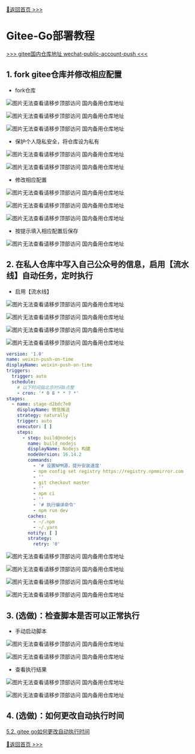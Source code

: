[📌返回首页 >>>](../../README.md)

# Gitee-Go部署教程

[>>> gitee国内仓库地址 wechat-public-account-push <<<](https://gitee.com/wangxin_leo/wechat-public-account-push)

## 1. fork gitee仓库并修改相应配置

- fork仓库

![图片无法查看请移步顶部访问 国内备用仓库地址](../../img/gitee/gitee-fork.png)

![图片无法查看请移步顶部访问 国内备用仓库地址](../../img/gitee/gitee-fork2.png)

![图片无法查看请移步顶部访问 国内备用仓库地址](../../img/gitee/gitee-fork3.png)

- 保护个人隐私安全，将仓库设为私有

![图片无法查看请移步顶部访问 国内备用仓库地址](../../img/gitee/gitee-self.png)

![图片无法查看请移步顶部访问 国内备用仓库地址](../../img/gitee/gitee-self2.png)

- 修改相应配置

![图片无法查看请移步顶部访问 国内备用仓库地址](../../img/gitee/gitee-config.png)

![图片无法查看请移步顶部访问 国内备用仓库地址](../../img/gitee/gitee-config2.png)

![图片无法查看请移步顶部访问 国内备用仓库地址](../../img/gitee/gitee-config3.png)

- 按提示填入相应配置后保存

![图片无法查看请移步顶部访问 国内备用仓库地址](../../img/gitee/gitee-config4.png)

## 2. 在私人仓库中写入自己公众号的信息，启用【流水线】自动任务，定时执行

- 启用【流水线】

![图片无法查看请移步顶部访问 国内备用仓库地址](../../img/gitee/gitee-workflow.png)

![图片无法查看请移步顶部访问 国内备用仓库地址](../../img/gitee/gitee-workflow2.png)

![图片无法查看请移步顶部访问 国内备用仓库地址](../../img/gitee/gitee-workflow4.png)

![图片无法查看请移步顶部访问 国内备用仓库地址](../../img/gitee/gitee-workflow5.png)

```yaml
version: '1.0'
name: weixin-push-on-time
displayName: weixin-push-on-time
triggers:
  trigger: auto
  schedule:
    # 以下时间指北京时间8点整
    - cron: '* 0 8 * * ? *'
stages:
  - name: stage-d2bdc7e0
    displayName: 微信推送
    strategy: naturally
    trigger: auto
    executor: [ ]
    steps:
      - step: build@nodejs
        name: build_nodejs
        displayName: Nodejs 构建
        nodeVersion: 16.14.2
        commands:
          - '# 设置NPM源，提升安装速度'
          - npm config set registry https://registry.npmmirror.com
          - ''
          - git checkout master
          - ''
          - npm ci
          - ''
          - '# 执行编译命令'
          - npm run dev
        caches:
          - ~/.npm
          - ~/.yarn
        notify: [ ]
        strategy:
          retry: '0'
```

![图片无法查看请移步顶部访问 国内备用仓库地址](../../img/gitee/gitee-workflow6.png)

![图片无法查看请移步顶部访问 国内备用仓库地址](../../img/gitee/gitee-workflow9.png)

![图片无法查看请移步顶部访问 国内备用仓库地址](../../img/gitee/gitee-workflow7.png)

![图片无法查看请移步顶部访问 国内备用仓库地址](../../img/gitee/gitee-workflow8.png)

## 3. (选做)：检查脚本是否可以正常执行

- 手动启动脚本

![图片无法查看请移步顶部访问 国内备用仓库地址](../../img/gitee/gitee-workflow12.png)

![图片无法查看请移步顶部访问 国内备用仓库地址](../../img/gitee/gitee-workflow15.png)

- 查看执行结果

![图片无法查看请移步顶部访问 国内备用仓库地址](../../img/gitee/gitee-workflow13.png)

![图片无法查看请移步顶部访问 国内备用仓库地址](../../img/gitee/gitee-workflow14.png)

## 4. (选做)：如何更改自动执行时间

[5.2. gitee go如何更改自动执行时间](https://github.com/wangxinleo/wechat-public-account-push#52-gitee-go%E5%A6%82%E4%BD%95%E6%9B%B4%E6%94%B9%E8%87%AA%E5%8A%A8%E6%89%A7%E8%A1%8C%E6%97%B6%E9%97%B4)

[📌返回首页 >>>](../../README.md)